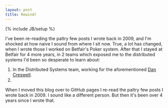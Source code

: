 ```yaml
---
layout: post
title: Rewind!
---
```

{% include JB/setup %}

I've been re-reading the paltry few posts I wrote back in 2009, and I'm shocked at how naive I sound from where I sit now. True, a lot has changed, when I wrote those I worked on Betfair's Poker system. After that I stayed at Betfair for 4 more years, in 2 teams which exposed me to the distributed systems I'd been so desperate to learn about:
1. In the Distributed Systems team, working for the aforementioned [Dan Creswell](http://dancres.org).
2. 

When I moved this blog over to GitHub pages I re-read the paltry few posts I wrote back in 2009. I sound like a different person. But then it's been over 4 years since I wrote that. 
